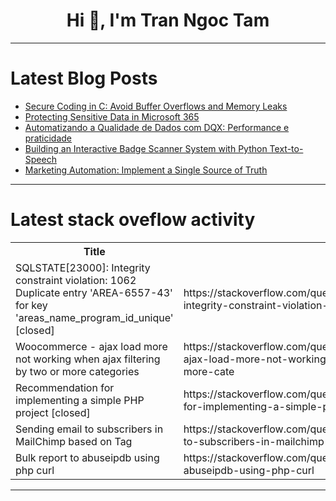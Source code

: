 <h1 align="center">Hi 👋, I'm Tran Ngoc Tam</h1>

---

# Latest Blog Posts 
<!-- BLOG-POST-LIST:START -->
- [Secure Coding in C: Avoid Buffer Overflows and Memory Leaks](https://dev.to/yamil_garcia_ee1f89f1e245/secure-coding-in-c-avoid-buffer-overflows-and-memory-leaks-bkp)
- [Protecting Sensitive Data in Microsoft 365](https://dev.to/ostapzabolotnyy/protecting-sensitive-data-in-microsoft-365-42nk)
- [Automatizando a Qualidade de Dados com DQX: Performance e praticidade](https://dev.to/airton_lirajunior_2ddebd/automatizando-a-qualidade-de-dados-com-dqx-performance-e-praticidade-331a)
- [Building an Interactive Badge Scanner System with Python Text-to-Speech](https://dev.to/mr_nova/building-an-interactive-badge-scanner-system-with-python-text-to-speech-38dk)
- [Marketing Automation: Implement a Single Source of Truth](https://dev.to/johnai/marketing-automation-implement-a-single-source-of-truth-194a)
<!-- BLOG-POST-LIST:END -->

---

# Latest stack oveflow activity
<table>
  <tr><th>Title</th><th>Link</th></tr>
  <!-- STACKOVERFLOW:START --><tr><td>SQLSTATE[23000]: Integrity constraint violation: 1062 Duplicate entry &#39;AREA-6557-43&#39; for key &#39;areas_name_program_id_unique&#39; [closed]</td><td>https://stackoverflow.com/questions/79474096/sqlstate23000-integrity-constraint-violation-1062-duplicate-entry-area-6557</td></tr><tr><td>Woocommerce - ajax load more not working when ajax filtering by two or more categories</td><td>https://stackoverflow.com/questions/79473944/woocommerce-ajax-load-more-not-working-when-ajax-filtering-by-two-or-more-cate</td></tr><tr><td>Recommendation for implementing a simple PHP project [closed]</td><td>https://stackoverflow.com/questions/79473789/recommendation-for-implementing-a-simple-php-project</td></tr><tr><td>Sending email to subscribers in MailChimp based on Tag</td><td>https://stackoverflow.com/questions/79473783/sending-email-to-subscribers-in-mailchimp-based-on-tag</td></tr><tr><td>Bulk report to abuseipdb using php curl</td><td>https://stackoverflow.com/questions/79473780/bulk-report-to-abuseipdb-using-php-curl</td></tr><!-- STACKOVERFLOW:END -->
</table>

---


